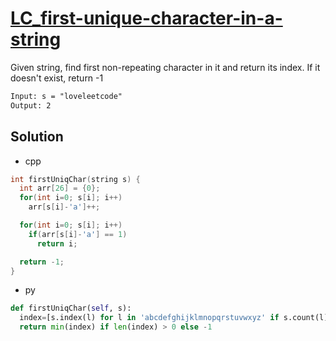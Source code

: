 # [LC_first-unique-character-in-a-string](https://leetcode.com/problems/first-unique-character-in-a-string)

Given string, find first non-repeating character in it and return its index. If it doesn't exist, return -1

```txt
Input: s = "loveleetcode"
Output: 2
```

## Solution

* cpp

```cpp
int firstUniqChar(string s) {
  int arr[26] = {0};
  for(int i=0; s[i]; i++)
    arr[s[i]-'a']++;

  for(int i=0; s[i]; i++)
    if(arr[s[i]-'a'] == 1)
      return i;

  return -1;
}
```

* py

```py
def firstUniqChar(self, s):
  index=[s.index(l) for l in 'abcdefghijklmnopqrstuvwxyz' if s.count(l) == 1]
  return min(index) if len(index) > 0 else -1
```
